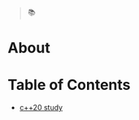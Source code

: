 
> 📚 

# About

# Table of Contents 

* [c++20 study](https://github.com/hyesukk/TIL/blob/main/contents/c%2B%2B20/RAEDME.md)

